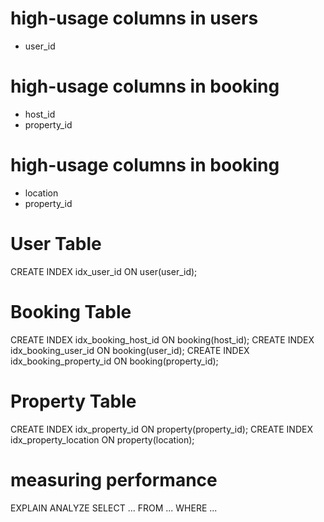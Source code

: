 
# high-usage columns in users 
- user_id

# high-usage columns in booking
- host_id
- property_id


# high-usage columns in booking
- location
- property_id


# User Table
CREATE INDEX idx_user_id ON user(user_id);

# Booking Table
CREATE INDEX idx_booking_host_id ON booking(host_id);
CREATE INDEX idx_booking_user_id ON booking(user_id);
CREATE INDEX idx_booking_property_id ON booking(property_id);

# Property Table
CREATE INDEX idx_property_id ON property(property_id);
CREATE INDEX idx_property_location ON property(location);

# measuring performance 
EXPLAIN ANALYZE
SELECT ...
FROM ...
WHERE ...
